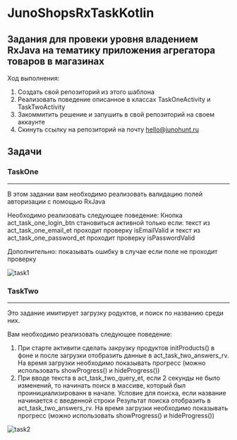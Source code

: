 # JunoShopsRxTaskKotlin
Задания для провеки уровня владением RxJava на тематику приложения агрегатора товаров в магазинах
---
Ход выполнения:
1. Создать свой репозиторий из этого шаблона
2. Реализовать поведение описанное в классах TaskOneActivity и TaskTwoActivity
3. Закоммитить решение и запушить в свой репозиторий на своем аккаунте
4. Скинуть ссылку на репозиторий на почту hello@junohunt.ru

## Задачи
### TaskOne
---
В этом задании вам необходимо реализовать валидацию
полей авторизации с помощью RxJava

Необходимо реализовать следующее поведение:
Кнопка act_task_one_login_btn становиться активной только если:
текст из act_task_one_email_et проходит проверку isEmailValid
и текст из act_task_one_password_et проходит проверку isPasswordValid

Дополнительно: показывать ошибку в случае если поле не проходит проверку

![task1](https://github.com/JunoHunt/JunoShopRxTaskKotlin/blob/master/examples/Task1Gif.gif)

### TaskTwo
---
Это задание имитирует загрузку родуктов, и поиск по названию среди них.

Вам необходимо реализовать следующее поведение:
1. При старте активити сделать закрузку продуктов initProducts() в фоне
и после загрузки отобразить данные в act_task_two_answers_rv.
На время загрузки необходимо показывать прогресс
(можно использовать showProgress() и hideProgress())
2. При вводе текста в act_task_two_query_et, если 2 секунды не было изменений,
то начинать поиск в массиве, который был проинициализированн в начале.
Условие для поиска, если название начинается с введенной строки
Результат поиска отобразить в act_task_two_answers_rv.
На время загрузки необходимо показывать прогресс
(можно использовать showProgress() и hideProgress())
 
![task2](https://github.com/JunoHunt/JunoShopRxTaskKotlin/blob/master/examples/Task2Gif.gif)
